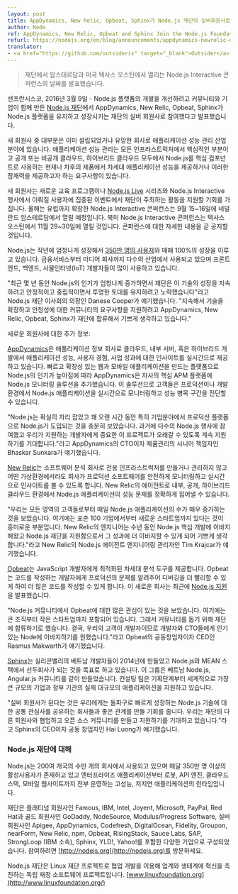 ```yaml
---
layout: post
title: AppDynamics, New Relic, Opbeat, Sphinx가 Node.js 재단의 실버회원사로 참여했습니다.
author: Node
ref: AppDynamics, New Relic, Opbeat and Sphinx Join the Node.js Foundation as Silver Members
refurl: https://nodejs.org/en/blog/announcements/appdynamics-newrelic-opbeat-sphinx/
translator:
- <a href="https://github.com/outsideris" target="_blank">Outsider</a>
---
```


<!--
> Foundation Announces Dates for Node.js Interactive Conferences in Amsterdam and Austin, Texas
-->
> 재단에서 암스테르담과 미국 텍사스 오스틴에서 열리는 Node.js Interactive 콘퍼런스의 날짜를 발표했습니다.

<!--
SAN FRANCISCO, Mar. 9, 2016 — The [Node.js Foundation](https://nodejs.org/en/foundation/), a community-led and industry-backed consortium to advance the development of the Node.js platform, today announced AppDynamics, New Relic, Opbeat and Sphinx are joining the Foundation as Silver Members to continue to sustain and grow the Node.js platform.
-->
샌프란시스코, 2016년 3월 9일 - Node.js 플랫폼의 개발을 개선하려고 커뮤니티와 기업이 함께 만든
[Node.js 재단](https://nodejs.org/en/foundation/)에서 AppDynamics, New Relic,
Opbeat, Sphinx가 Node.js 플랫폼을 유지하고 성장시키는 재단의 실버 회원사로 참여했다고 발표했습니다.

<!--
Many of the new members are within the application performance management industry, both established and up-and-coming vendors. Application performance management is an essential part of any infrastructure and there is a need across public, private and hybrid clouds to ensure that current and future products offer next-generation application performance with Node.js as a core component to the stability and potential of these offerings.
-->
새 회원사 중 대부분은 이미 설립되었거나 유망한 회사로 애플리케이션 성능 관리 산업 분야에 있습니다.
애플리케이션 성능 관리는 모든 인프라스트럭처에서 핵심적인 부분이고 공개 또는 비공개 클라우드, 하이브리드
클라우드 모두에서 Node.js를 핵심 컴포넌트로 사용하는 현재나 차후의 제품에서 차세대 애플리케이션
성능을 제공하거나 이러한 잠재력을 제공하고자 하는 요구사항이 있습니다.

<!--
The new members have the opportunity to support a range of Foundation activities such as new training programs and user-focused events like the new, ongoing [Node.js Live](http://live.nodejs.org/) series and Node.js Interactive events. Expanding to Europe this year, Node.js Interactive will take place September 15-16 in Amsterdam, Netherlands; while the North America event will be held November 29-30, 2016, in Austin, Texas. More information on the conference to come.
-->
새 회원사는 새로운 교육 프로그램이나 [Node.js Live](http://live.nodejs.org/) 시리즈와
Node.js Interactive 행사에서 이뤄질 사용자에 집중된 이벤트에서 재단이 주최하는 활동을 지원할 기회를
가집니다. 올해는 유럽까지 확장한 Node.js Interactive 콘퍼런스는 9월 15~16일에 네덜란드
암스테르담에서 열릴 예정입니다. 북미 Node.js Interactive 콘퍼런스는 텍사스 오스틴에서 11월
29~30일에 열릴 것입니다. 콘퍼런스에 대한 자세한 내용을 곧 공지할 것입니다.

<!--
Node.js has grown tremendously in the last year with a total of [3.5 million](https://www.npmjs.com/) users and 100 percent year-over-year growth. It is becoming ubiquitous across numerous industries from financial services to media companies, and is heavily used by frontend, backend and IoT developers.
-->
Node.js는 작년에 엄청나게 성장해서 [350만 명의 사용자](https://www.npmjs.com/)와 매해
100%의 성장을 이루고 있습니다. 금융서비스부터 미디어 회사까지 다수의 산업에서 사용되고 있으며
프론트엔드, 백엔드, 사물인터넷(IoT) 개발자들이 많이 사용하고 있습니다.

<!--
“While the popularity of Node.js has dramatically increased in recent years, the Foundation is committed to maintaining a stable, neutral and transparent ground to support continuation of the technology’s growth,” said Danese Cooper, Chairperson of the Node.js Foundation Board. “We are pleased to have AppDynamics, New Relic, Opbeat and Sphinx join the Foundation to help support both continued expansion for the technology and stability needs of the community.”
-->
"최근 몇 년 동안 Node.js의 인기가 엄청나게 증가하면서 재단은 이 기술의 성장을 지속하려고 안정적이고
중립적이면서 투명한 토대를 유지하려고 노력했습니다"라고 Node.js 재단 이사회의 의장인
Danese Cooper가 얘기했습니다. "지속해서 기술을 확장하고 안정성에 대한 커뮤니티의 요구사항을
지원하려고 AppDynamics, New Relic, Opbeat, Sphinx가 재단에 합류해서 기쁘게 생각하고 있습니다."

<!--
More About the New Members:

[AppDynamics](http://www.appdynamics.com/) is the application intelligence company that provides real-time insights into application performance, user experience, and business outcomes with cloud, on-premises, and hybrid deployment flexibility. Seeing the growing popularity of Node.js as a platform for building fast and scalable web and mobile applications, AppDynamics created a Node.js monitoring solution built on their core APM platform. The solution helps customers monitor Node.js applications in real-time and diagnose performance bottlenecks while running in live production or development environments.
-->
새로운 회원사에 대한 추가 정보:

[AppDynamics](http://www.appdynamics.com/)은 애플리케이션 정보 회사로 클라우드, 내부 서버,
혹은 하이브리드 개발에서 애플리케이션 성능, 사용자 경험, 사업 성과에 대한 인사이트를 실시간으로 제공하고
있습니다. 빠르고 확장성 있는 웹과 모바일 애플리케이션을 만드는 플랫폼으로 Node.js의 인기가 높아짐에 따라
AppDynamics은 자사의 핵심 APM 플랫폼에 Node.js 모니터링 솔루션을 추가했습니다. 이 솔루션으로
고객들은 프로덕션이나 개발환경에서 Node.js 애플리케이션을 실시간으로 모니터링하고 성능 병목 구간을
진단할 수 있습니다.

<!--
“Node.js is clearly taking off, and we’ve seen significant adoption of the platform in production for quite some time now, especially within the enterprise. We have participated in multiple Node.js events in the past, and look forward to continuing to support the longevity of this project, which is important to the developers that we serve,” said AppDynamics Chief Technology Officer and Senior Vice President of Product Management, Bhaskar Sunkara.
-->
"Node.js는 확실히 자리 잡았고 꽤 오랜 시간 동안 특히 기업분야에서 프로덕션 플랫폼으로 Node.js가
도입되는 것을 충분히 보았습니다. 과거에 다수의 Node.js 행사에 참여했고 우리가 지원하는 개발자에게
중요한 이 프로젝트가 오래갈 수 있도록 계속 지원하기를 기대합니다."라고 AppDynamics의 CTO이자
제품관리의 시니어 책임자인 Bhaskar Sunkara가 얘기했습니다.

<!--
[New Relic](https://newrelic.com/) is a software analytics company that delivers real-time insights and helps companies securely monitor their production software in virtually any environment, without having to build or maintain dedicated infrastructure. New Relic’s agent helps pinpoint Node.js application performance issues across private, public or hybrid cloud environments.
-->
[New Relic](https://newrelic.com/)는 소프트웨어 분석 회사로 전용 인프라스트럭처를 만들거나
관리하지 않고 어떤 가상환경에서라도 회사가 프로덕션 소프트웨어를 안전하게 모니터링하고 실시간으로
인사이트를 볼 수 있도록 합니다. New Relic의 에이전트로 내부, 공개, 하이브리드 클라우드 환경에서
Node.js 애플리케이션의 성능 문제를 정확하게 집어낼 수 있습니다.

<!--
“We're seeing huge growth in our Node.js application counts on a daily basis, from customers of all sizes - there's just as much interest from the Fortune 100 as there is from new startups. New Relic's engineers have been contributing to Node.js's core development for years, and we're excited to help accelerate its advancement and success even further by supporting the Node.js Foundation," said Tim Krajcar, Engineering Manager, Node.js Agent, New Relic.
-->
"우리는 모든 영역의 고객들로부터 매일 Node.js 애플리케이션의 수가 매우 증가하는 것을 보았습니다.
여기에는 포춘 100 기업에서부터 새로운 스타트업까지 있다는 것이 흥미로운 부분입니다. New Relic의
엔지니어는 수년 동안 Node.js 핵심 개발에 이바지해왔고 Node.js 재단을 지원함으로서 그 성과에 더 이바지할
수 있게 되어 기쁘게 생각합니다."라고 New Relic의 Node.js 에이전트 엔지니어링
관리자인 Tim Krajcar가 얘기했습니다.

<!--
[Opbeat](https://opbeat.com/) provides next-generation performance insights, specifically built for JavaScript developers. Opbeat maps production issues to the developers that write the code, leading to faster debugging and more coding. The young company recently launched [full support for Node.js](https://opbeat.com/nodejs/).
-->
[Opbeat](https://opbeat.com/)는 JavaScript 개발자에게 최적화된 차세대 분석 도구를 제공합니다.
Opbeat는 코드를 작성하는 개발자에게 프로덕션의 문제를 알려주어 디버깅을 더 빨리할 수 있게 하여 더 많은
코드를 작성할 수 있게 합니다.
이 새로운 회사는 최근에 [Node.js 지원](https://opbeat.com/nodejs/)을 발표했습니다.

<!--
“We’re seeing massive interest in Opbeat within the Node community - from larger organizations to smaller start-ups - so we’re excited to join the Foundation to help support the community. At the end of the day, our customers are developers and we want to contribute to the increased popularity of Node amongst developers and CTOs,” said Rasmus Makwarth, Co-Founder and CEO of Opbeat.
-->
"Node.js 커뮤니티에서 Opbeat에 대한 많은 관심이 있는 것을 보았습니다. 여기에는 큰 조직부터 작은
스타트업까지 포함되어 있습니다. 그래서 커뮤니티를 돕기 위해 재단에 합류하기로 했습니다. 결국, 우리의 고객이
개발자이므로 개발자와 CTO들에게 인기 있는 Node에 이바지하기를 원했습니다."라고 Opbeat의 공동창업자이자
CEO인 Rasmus Makwarth가 얘기했습니다.

<!--
[Sphinx](http://sphinx.sg/) was established in 2014 by experience Vietnamese developers from Silicon Valley with the aim to become the leading company on Node.js and the MEAN stack — the group has co-founded the Vietnamese Node.js and Angular.js communities. The consulting team helps take large-scale applications from the concept phase to production for some of the largest global enterprises and government departments.
-->
[Sphinx](http://sphinx.sg/)는 실리콘밸리의 베트남 개발자들이 2014년에 만들었고 Node.js와
MEAN 스택에서 선두회사가 되는 것을 목표로 하고 있습니다. 이 그룹은 베트남 Node.js, Angular.js
커뮤니티를 같이 만들었습니다. 컨설팅 팀은 기획단계부터 세계적으로 가장 큰 규모의 기업과 정부 기관의
실제 대규모의 애플리케이션을 지원하고 있습니다.

<!--
“Becoming a silver member is a breakthrough for us, and gives us the opportunity to establish long-lasting relationships with companies that also share a common interest in the rapidly growing Node.js technology. We look forward to collaborating with other Foundation members and continuing to develop and support the open source community,” said Hai Luong, CEO and Co-Founder of Sphinx.
-->
"실버 회원사가 된다는 것은 우리에게는 돌파구로 빠르게 성장하는 Node.js 기술에 대한 공통 관심사를
공유하는 회사들과 좋은 관계를 만들 기회를 줍니다. 우리는 재단의 다른 회원사와 협업하고 오픈 소스
커뮤니티를 만들고 지원하기를 기대하고 있습니다."라고 Sphinx의 CEO이자 공동 창업자인 Hai Luong가
얘기했습니다.

<!--
About Node.js Foundation
Node.js is used by tens of thousands of organizations in more than 200 countries and amasses more than 3.5 million active users per month. It is the runtime of choice for high-performance, low latency applications, powering everything from enterprise applications, robots, API engines, cloud stacks and mobile websites.
-->

### Node.js 재단에 대해

Node.js는 200여 개국의 수만 개의 회사에서 사용되고 있으며 매달 350만 명 이상의 활성사용자가 존재하고
있고 엔터프라이즈 애플리케이션부터 로봇, API 엔진, 클라우드 스택, 모바일 웹사이트까지 전부 운영하는
고성능, 저지연 애플리케이션의 런타임입니다.

<!--
The Foundation is made up of a diverse group of companies including Platinum members Famous, IBM, Intel, Joyent, Microsoft, PayPal and Red Hat. Gold members include GoDaddy, NodeSource and Modulus/Progress Software, and Silver members include Apigee, AppDynamics, Codefresh, DigitalOcean, Fidelity, Groupon, nearForm, New Relic, npm, Opbeat, RisingStack, Sauce Labs, SAP, StrongLoop (an IBM company), Sphinx, YLD!, and Yahoo!. Get involved here: [http://nodejs.org](http://nodejs.org/).
-->
재단은 플래티넘 회원사인 Famous, IBM, Intel, Joyent, Microsoft, PayPal, Red Hat과
골드 회원사인 GoDaddy, NodeSource, Modulus/Progress Software,
실버 회원사인 Apigee, AppDynamics, Codefresh, DigitalOcean, Fidelity, Groupon,
nearForm, New Relic, npm, Opbeat, RisingStack, Sauce Labs, SAP,
StrongLoop (IBM 소속), Sphinx, YLD!, Yahoo!를 포함한 다양한 기업으로 구성되었습니다.
참여하려면 [http://nodejs.org](http://nodejs.org)를 방문하세요.

<!--
The Node.js Foundation is a Linux Foundation Project, which are independently funded software projects that harness the power of collaborative development to fuel innovation across industries and ecosystems. [www.linuxfoundation.org](http://www.linuxfoundation.org/)
-->
Node.js 재단은 Linux 재단 프로젝트로 협업 개발을 이용해 업계와 생태계에 혁신을 촉진하는 독립 재정
소프트웨어 프로젝트입니다. [www.linuxfoundation.org](http://www.linuxfoundation.org/)
